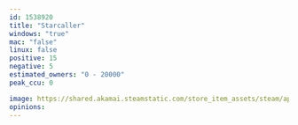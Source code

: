 ```yaml
---
id: 1538920
title: "Starcaller"
windows: "true"
mac: "false"
linux: false
positive: 15
negative: 5
estimated_owners: "0 - 20000"
peak_ccu: 0

image: https://shared.akamai.steamstatic.com/store_item_assets/steam/apps/1538920/header.jpg?t=1699368582
opinions:
---
```

